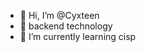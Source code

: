 - 👋 Hi, I’m @Cyxteen
- 👀 backend technology
- 🌱 I’m currently learning cisp

<!---
Cyxteen/Cyxteen is a ✨ special ✨ repository because its `README.md` (this file) appears on your GitHub profile.
You can click the Preview link to take a look at your changes.
--->
